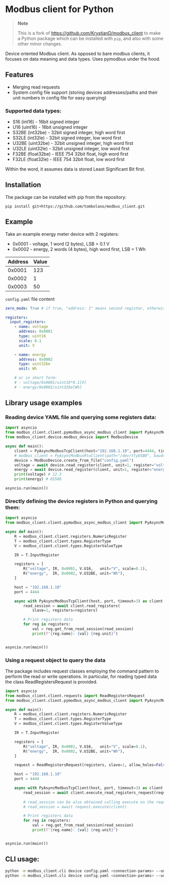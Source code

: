 # Modbus client for Python

> **Note**
>
> This is a fork of https://github.com/KrystianD/modbus_client to make a Python package which can be installed with `pip`, and also with some other minor changes. 


Device oriented Modbus client. As opposed to bare modbus clients, it focuses on data meaning and data types. Uses pymodbus under the hood.


## Features
- Merging read requests
- System config file support (storing devices addresses/paths and their unit numbers in config file for easy querying)


### Supported data types:
- S16 (int16) - 16bit signed integer
- U16 (uint16) - 16bit unsigned integer
- S32BE (int32be) - 32bit signed integer, high word first
- S32LE (int32le) - 32bit signed integer, low word first
- U32BE (uint32be) - 32bit unsigned integer, high word first
- U32LE (uint32le) - 32bit unsigned integer, low word first
- F32BE (float32be) - IEEE 754 32bit float, high word first
- F32LE (float32le) - IEEE 754 32bit float, low word first

Within the word, it assumes data is stored Least Significant Bit first.


## Installation
The package can be installed with pip from the repository:

```
pip install git+https://github.com/tombolano/modbus_client.git
```


## Example
Take an example energy meter device with 2 registers:

- 0x0001 - voltage, 1 word (2 bytes), LSB = 0.1 V
- 0x0002 - energy, 2 words (4 bytes), high word first, LSB = 1 Wh


| Address | Value |
|---------|-------|
|  0x0001 |   123 |
|  0x0002 |     1 |
|  0x0003 |    50 |


`config.yaml` file content

```yaml
zero_mode: True # if true, "address: 1" means second register, otherwise, "address: 1" means first register

registers:
  input_registers:
    - name: voltage
      address: 0x0001
      type: uint16
      scale: 0.1
      unit: V

    - name: energy
      address: 0x0002
      type: uint32be
      unit: Wh

    # or in short form:
    # - voltage/0x0001/uint16*0.1[V]
    # - energy/0x0002/uint32be[Wh] 
```

## Library usage examples

### Reading device YAML file and querying some registers data:
```python
import asyncio
from modbus_client.client.pymodbus_async_modbus_client import PyAsyncModbusTcpClient
from modbus_client.device.modbus_device import ModbusDevice

async def main():
    client = PyAsyncModbusTcpClient(host="192.168.1.10", port=4444, timeout=3)
    # modbus_client = PyAsyncModbusRtuClient(path="/dev/ttyUSB0", baudrate=9600, stopbits=1, parity='N', timeout=3)
    device = ModbusDevice.create_from_file("config.yaml")
    voltage = await device.read_register(client, unit=1, register="voltage")
    energy = await device.read_register(client, unit=1, register="energy")
    print(voltage) # 12.3
    print(energy) # 65586

asyncio.run(main())
```

### Directly defining the device registers in Python and querying them:
```python
import asyncio
from modbus_client.client.pymodbus_async_modbus_client import PyAsyncModbusTcpClient

async def main():
    R = modbus_client.client.registers.NumericRegister
    T = modbus_client.client.types.RegisterType
    V = modbus_client.client.types.RegisterValueType

    IR = T.InputRegister

    registers = [
        R("voltage", IR, 0x0001, V.U16,   unit="V", scale=0.1),
        R("energy",  IR, 0x0002, V.U32BE, unit="Wh"),
    ]

    host = "192.168.1.10"
    port = 4444

    async with PyAsyncModbusTcpClient(host, port, timeout=3) as client:
        read_session = await client.read_registers(
            slave=1, registers=registers)

        # Print registers data
        for reg in registers:
            val = reg.get_from_read_session(read_session)
            print(f"{reg.name}: {val} {reg.unit}")


asyncio.run(main())
```

### Using a request object to query the data

The package includes request classes employing the command pattern to perform the read or write operations. In particular, for reading typed data the class ReadRegistersRequest is provided.

```python
import asyncio
from modbus_client.client.requests import ReadRegistersRequest
from modbus_client.client.pymodbus_async_modbus_client import PyAsyncModbusTcpClient

async def main():
    R = modbus_client.client.registers.NumericRegister
    T = modbus_client.client.types.RegisterType
    V = modbus_client.client.types.RegisterValueType

    IR = T.InputRegister

    registers = [
        R("voltage", IR, 0x0001, V.U16,   unit="V", scale=0.1),
        R("energy",  IR, 0x0002, V.U32BE, unit="Wh"),
    ]

    request = ReadRegistersRequest(registers, slave=1, allow_holes=False)

    host = "192.168.1.10"
    port = 4444

    async with PyAsyncModbusTcpClient(host, port, timeout=3) as client:
        read_session = await client.execute_read_registers_request(request)
        
        # read_session can be also obtained calling execute on the request:
        # read_session = await request.execute(client)

        # Print registers data
        for reg in registers:
            val = reg.get_from_read_session(read_session)
            print(f"{reg.name}: {val} {reg.unit}")


asyncio.run(main())
```

## CLI usage:

```bash
python -m modbus_client.cli device config.yaml <connection-params> --unit 1 read voltage
python -m modbus_client.cli device config.yaml <connection-params> --unit 1 read energy
```

